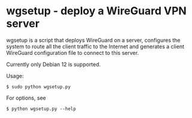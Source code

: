 # wgsetup - deploy a WireGuard VPN server

wgsetup is a script that deploys WireGuard on a server, configures the system to route all the client traffic to the Internet and generates a client WireGuard configuration file to connect to this server.

Currently only Debian 12 is supported.

Usage:

    $ sudo python wgsetup.py

For options, see

    $ python wgsetup.py --help

